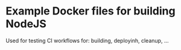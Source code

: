# Example Docker files for building NodeJS

Used for testing CI workflows for: building, deployinh, cleanup, ...

